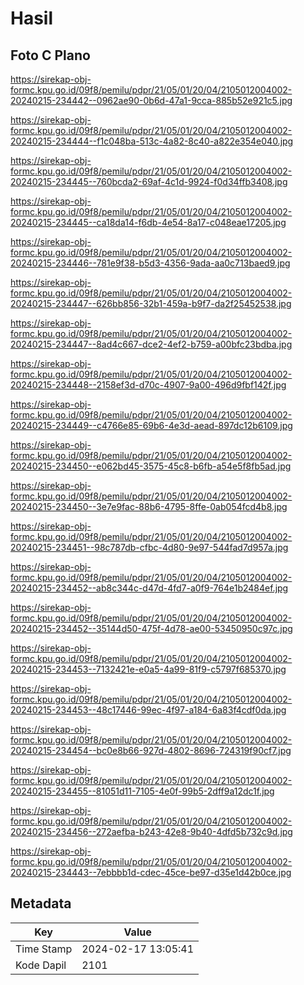 # Hasil

## Foto C Plano

https://sirekap-obj-formc.kpu.go.id/09f8/pemilu/pdpr/21/05/01/20/04/2105012004002-20240215-234442--0962ae90-0b6d-47a1-9cca-885b52e921c5.jpg

https://sirekap-obj-formc.kpu.go.id/09f8/pemilu/pdpr/21/05/01/20/04/2105012004002-20240215-234444--f1c048ba-513c-4a82-8c40-a822e354e040.jpg

https://sirekap-obj-formc.kpu.go.id/09f8/pemilu/pdpr/21/05/01/20/04/2105012004002-20240215-234445--760bcda2-69af-4c1d-9924-f0d34ffb3408.jpg

https://sirekap-obj-formc.kpu.go.id/09f8/pemilu/pdpr/21/05/01/20/04/2105012004002-20240215-234445--ca18da14-f6db-4e54-8a17-c048eae17205.jpg

https://sirekap-obj-formc.kpu.go.id/09f8/pemilu/pdpr/21/05/01/20/04/2105012004002-20240215-234446--781e9f38-b5d3-4356-9ada-aa0c713baed9.jpg

https://sirekap-obj-formc.kpu.go.id/09f8/pemilu/pdpr/21/05/01/20/04/2105012004002-20240215-234447--626bb856-32b1-459a-b9f7-da2f25452538.jpg

https://sirekap-obj-formc.kpu.go.id/09f8/pemilu/pdpr/21/05/01/20/04/2105012004002-20240215-234447--8ad4c667-dce2-4ef2-b759-a00bfc23bdba.jpg

https://sirekap-obj-formc.kpu.go.id/09f8/pemilu/pdpr/21/05/01/20/04/2105012004002-20240215-234448--2158ef3d-d70c-4907-9a00-496d9fbf142f.jpg

https://sirekap-obj-formc.kpu.go.id/09f8/pemilu/pdpr/21/05/01/20/04/2105012004002-20240215-234449--c4766e85-69b6-4e3d-aead-897dc12b6109.jpg

https://sirekap-obj-formc.kpu.go.id/09f8/pemilu/pdpr/21/05/01/20/04/2105012004002-20240215-234450--e062bd45-3575-45c8-b6fb-a54e5f8fb5ad.jpg

https://sirekap-obj-formc.kpu.go.id/09f8/pemilu/pdpr/21/05/01/20/04/2105012004002-20240215-234450--3e7e9fac-88b6-4795-8ffe-0ab054fcd4b8.jpg

https://sirekap-obj-formc.kpu.go.id/09f8/pemilu/pdpr/21/05/01/20/04/2105012004002-20240215-234451--98c787db-cfbc-4d80-9e97-544fad7d957a.jpg

https://sirekap-obj-formc.kpu.go.id/09f8/pemilu/pdpr/21/05/01/20/04/2105012004002-20240215-234452--ab8c344c-d47d-4fd7-a0f9-764e1b2484ef.jpg

https://sirekap-obj-formc.kpu.go.id/09f8/pemilu/pdpr/21/05/01/20/04/2105012004002-20240215-234452--35144d50-475f-4d78-ae00-53450950c97c.jpg

https://sirekap-obj-formc.kpu.go.id/09f8/pemilu/pdpr/21/05/01/20/04/2105012004002-20240215-234453--7132421e-e0a5-4a99-81f9-c5797f685370.jpg

https://sirekap-obj-formc.kpu.go.id/09f8/pemilu/pdpr/21/05/01/20/04/2105012004002-20240215-234453--48c17446-99ec-4f97-a184-6a83f4cdf0da.jpg

https://sirekap-obj-formc.kpu.go.id/09f8/pemilu/pdpr/21/05/01/20/04/2105012004002-20240215-234454--bc0e8b66-927d-4802-8696-724319f90cf7.jpg

https://sirekap-obj-formc.kpu.go.id/09f8/pemilu/pdpr/21/05/01/20/04/2105012004002-20240215-234455--81051d11-7105-4e0f-99b5-2dff9a12dc1f.jpg

https://sirekap-obj-formc.kpu.go.id/09f8/pemilu/pdpr/21/05/01/20/04/2105012004002-20240215-234456--272aefba-b243-42e8-9b40-4dfd5b732c9d.jpg

https://sirekap-obj-formc.kpu.go.id/09f8/pemilu/pdpr/21/05/01/20/04/2105012004002-20240215-234443--7ebbbb1d-cdec-45ce-be97-d35e1d42b0ce.jpg


## Metadata

| Key        | Value               |
| ---------- | ------------------- |
| Time Stamp | 2024-02-17 13:05:41 |
| Kode Dapil | 2101                |



